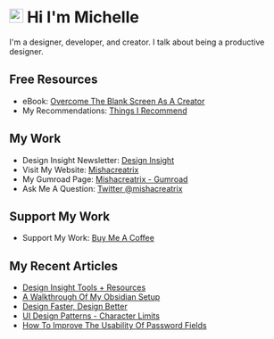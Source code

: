 # <img src="https://media.giphy.com/media/hvRJCLFzcasrR4ia7z/giphy.gif" width="25px"> Hi I'm Michelle


I'm a designer, developer, and creator. I talk about being a productive designer.


## Free Resources
- eBook: [Overcome The Blank Screen As A Creator](https://gum.co/blank-screen)
- My Recommendations: [Things I Recommend](https://www.mishacreatrix.com/recommendations)

## My Work
- Design Insight Newsletter: [Design Insight](https://designinsight.substack.com/)
- Visit My Website: [Mishacreatrix](https://mishacreatrix.com/)
- My Gumroad Page: [Mishacreatrix - Gumroad](https://gumroad.com/mishacreatrix)
- Ask Me A Question: [Twitter @mishacreatrix](https://twitter.com/MishaCreatrix)

## Support My Work
- Support My Work: [Buy Me A Coffee](https://www.buymeacoffee.com/mishacreatrix)


## My Recent Articles

  * [Design Insight Tools + Resources](https://mishacreatrix.com/design-insight-tools)
  * [A Walkthrough Of My Obsidian Setup](https://mishacreatrix.com/obsidian-setup-sep-2021)
  * [Design Faster, Design Better](https://mishacreatrix.com/design-faster-design-better)
  * [UI Design Patterns - Character Limits](https://mishacreatrix.com/design-pattern-character-limits)
  * [How To Improve The Usability Of Password Fields](https://mishacreatrix.com/improve-usability-of-password-fields)
